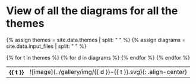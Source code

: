 # View of all the diagrams for all the themes

{% assign themes = site.data.themes | split: " " %}
{% assign diagrams = site.data.input_files | split: " " %}
<table>
{% for t in themes %}
  <tr>
    <th>{{ t }}</th>
  {% for d in diagrams %}
    <td>
      ![image](../gallery/img/{{ d }}-{{ t }}.svg){: .align-center}
    </td>
  {% endfor %}
  </tr>
  {% endfor %}
</table>
